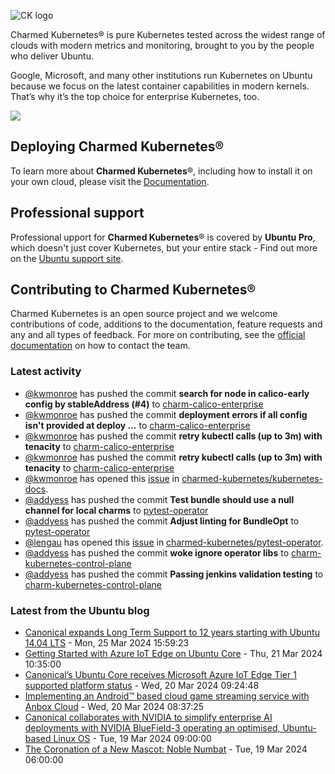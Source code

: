 ![CK logo](https://assets.ubuntu.com/v1/451d4cf4-Charmed+Kubernetes_RGB_onWhite_2022.svg)

Charmed Kubernetes® is pure Kubernetes tested across the widest range of clouds with modern metrics and monitoring, brought to you by the people who deliver Ubuntu.

Google, Microsoft, and many other institutions run Kubernetes on Ubuntu because we focus on the latest container capabilities in modern kernels. That’s why it’s the top choice for enterprise Kubernetes, too.

![](https://assets.ubuntu.com/v1/843c77b6-juju-at-a-glace.svg)

## Deploying Charmed Kubernetes®

To learn more about **Charmed Kubernetes**®, including how to install it on your own cloud, please visit the [Documentation][docs].

## Professional support

Professional upport for **Charmed Kubernetes**® is covered by **Ubuntu Pro**, which doesn't just cover Kubernetes, but your entire stack - Find out more on the [Ubuntu support site](https://ubuntu.com/support).

## Contributing to Charmed Kubernetes®

Charmed Kubernetes is an open source project and we welcome contributions of code, additions to the documentation, feature requests and any and all types of feedback. For more on contributing, see the [official documentation][get-in-touch] on how to contact the team.

<!-- LINKS -->
[docs]: https://ubuntu.com/kubernetes/docs
[get-in-touch]: https://ubuntu.com/kubernetes/docs/get-in-touch

### Latest activity

<!-- activity starts -->
 - [@kwmonroe](https://github.com/kwmonroe) has pushed the commit **search for node in calico-early config by stableAddress (#4)** to [charm-calico-enterprise](https://github.com/charmed-kubernetes/charm-calico-enterprise)
 - [@kwmonroe](https://github.com/kwmonroe) has pushed the commit **deployment errors if all config isn't provided at deploy ...** to [charm-calico-enterprise](https://github.com/charmed-kubernetes/charm-calico-enterprise)
 - [@kwmonroe](https://github.com/kwmonroe) has pushed the commit **retry kubectl calls (up to 3m) with tenacity** to [charm-calico-enterprise](https://github.com/charmed-kubernetes/charm-calico-enterprise)
 - [@kwmonroe](https://github.com/kwmonroe) has pushed the commit **retry kubectl calls (up to 3m) with tenacity** to [charm-calico-enterprise](https://github.com/charmed-kubernetes/charm-calico-enterprise)
 - [@kwmonroe](https://github.com/kwmonroe) has opened this [issue](https://github.com/charmed-kubernetes/kubernetes-docs/issues/837) in [charmed-kubernetes/kubernetes-docs](https://api.github.com/repos/charmed-kubernetes/kubernetes-docs).
 - [@addyess](https://github.com/addyess) has pushed the commit **Test bundle should use a null channel for  local charms** to [pytest-operator](https://github.com/charmed-kubernetes/pytest-operator)
 - [@addyess](https://github.com/addyess) has pushed the commit **Adjust linting for BundleOpt** to [pytest-operator](https://github.com/charmed-kubernetes/pytest-operator)
 - [@lengau](https://github.com/lengau) has opened this [issue](https://github.com/charmed-kubernetes/pytest-operator/issues/130) in [charmed-kubernetes/pytest-operator](https://api.github.com/repos/charmed-kubernetes/pytest-operator).
 - [@addyess](https://github.com/addyess) has pushed the commit **woke ignore operator libs** to [charm-kubernetes-control-plane](https://github.com/charmed-kubernetes/charm-kubernetes-control-plane)
 - [@addyess](https://github.com/addyess) has pushed the commit **Passing jenkins validation testing** to [charm-kubernetes-control-plane](https://github.com/charmed-kubernetes/charm-kubernetes-control-plane)
<!-- activity ends -->

<!-- roadmap starts -->

<!-- roadmap ends -->

### Latest from the Ubuntu blog

<!-- blog starts -->
* [Canonical expands Long Term Support to 12 years starting with Ubuntu 14.04 LTS](https://ubuntu.com//blog/canonical-expands-long-term-support-to-12-years-starting-with-ubuntu-14-04-lts) - Mon, 25 Mar 2024 15:59:23 
* [Getting Started with Azure IoT Edge on Ubuntu Core](https://ubuntu.com//blog/getting-started-with-azure-iot-edge-on-ubuntu-core) - Thu, 21 Mar 2024 10:35:00 
* [Canonical’s Ubuntu Core receives Microsoft Azure IoT Edge Tier 1 supported platform status](https://ubuntu.com//blog/canonicals-ubuntu-core-receives-microsoft-azure-iot-edge-tier-1-supported-platform-status) - Wed, 20 Mar 2024 09:24:48 
* [Implementing an Android&#x2122; based cloud game streaming service with Anbox Cloud](https://ubuntu.com//blog/implementing-an-android-based-cloud-game-streaming-service-with-anbox-cloud) - Wed, 20 Mar 2024 08:37:25 
* [Canonical collaborates with NVIDIA to simplify enterprise AI deployments with NVIDIA BlueField-3 operating an optimised, Ubuntu-based Linux OS](https://ubuntu.com//blog/ubuntu-and-nvidia-bluefield-3) - Tue, 19 Mar 2024 09:00:00 
* [The Coronation of a New Mascot: Noble Numbat](https://ubuntu.com//blog/the-coronation-of-a-new-mascot-noble-numbat) - Tue, 19 Mar 2024 06:00:00 
<!-- blog ends -->
